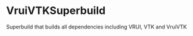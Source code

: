 VruiVTKSuperbuild
=================

Superbuild that builds all dependencies including VRUI, VTK and VruiVTK
